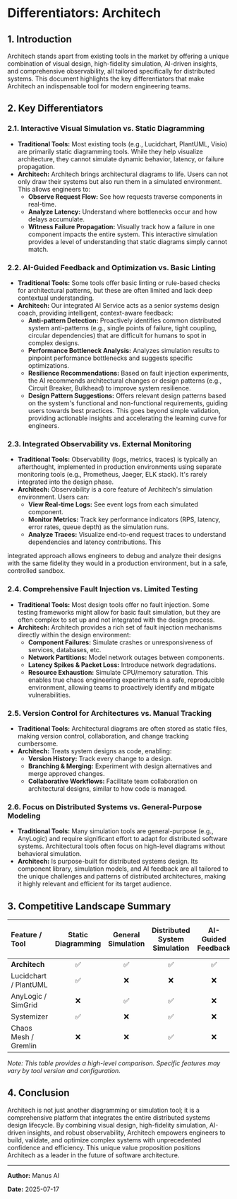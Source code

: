 # Differentiators: Architech

## 1. Introduction

Architech stands apart from existing tools in the market by offering a unique combination of visual design, high-fidelity simulation, AI-driven insights, and comprehensive observability, all tailored specifically for distributed systems. This document highlights the key differentiators that make Architech an indispensable tool for modern engineering teams.

## 2. Key Differentiators

### 2.1. Interactive Visual Simulation vs. Static Diagramming

*   **Traditional Tools:** Most existing tools (e.g., Lucidchart, PlantUML, Visio) are primarily static diagramming tools. While they help visualize architecture, they cannot simulate dynamic behavior, latency, or failure propagation.
*   **Architech:** Architech brings architectural diagrams to life. Users can not only draw their systems but also run them in a simulated environment. This allows engineers to:
    *   **Observe Request Flow:** See how requests traverse components in real-time.
    *   **Analyze Latency:** Understand where bottlenecks occur and how delays accumulate.
    *   **Witness Failure Propagation:** Visually track how a failure in one component impacts the entire system.
    This interactive simulation provides a level of understanding that static diagrams simply cannot match.

### 2.2. AI-Guided Feedback and Optimization vs. Basic Linting

*   **Traditional Tools:** Some tools offer basic linting or rule-based checks for architectural patterns, but these are often limited and lack deep contextual understanding.
*   **Architech:** Our integrated AI Service acts as a senior systems design coach, providing intelligent, context-aware feedback:
    *   **Anti-pattern Detection:** Proactively identifies common distributed system anti-patterns (e.g., single points of failure, tight coupling, circular dependencies) that are difficult for humans to spot in complex designs.
    *   **Performance Bottleneck Analysis:** Analyzes simulation results to pinpoint performance bottlenecks and suggests specific optimizations.
    *   **Resilience Recommendations:** Based on fault injection experiments, the AI recommends architectural changes or design patterns (e.g., Circuit Breaker, Bulkhead) to improve system resilience.
    *   **Design Pattern Suggestions:** Offers relevant design patterns based on the system's functional and non-functional requirements, guiding users towards best practices.
    This goes beyond simple validation, providing actionable insights and accelerating the learning curve for engineers.

### 2.3. Integrated Observability vs. External Monitoring

*   **Traditional Tools:** Observability (logs, metrics, traces) is typically an afterthought, implemented in production environments using separate monitoring tools (e.g., Prometheus, Jaeger, ELK stack). It's rarely integrated into the design phase.
*   **Architech:** Observability is a core feature of Architech's simulation environment. Users can:
    *   **View Real-time Logs:** See event logs from each simulated component.
    *   **Monitor Metrics:** Track key performance indicators (RPS, latency, error rates, queue depth) as the simulation runs.
    *   **Analyze Traces:** Visualize end-to-end request traces to understand dependencies and latency contributions.
    This 


integrated approach allows engineers to debug and analyze their designs with the same fidelity they would in a production environment, but in a safe, controlled sandbox.

### 2.4. Comprehensive Fault Injection vs. Limited Testing

*   **Traditional Tools:** Most design tools offer no fault injection. Some testing frameworks might allow for basic fault simulation, but they are often complex to set up and not integrated with the design process.
*   **Architech:** Architech provides a rich set of fault injection mechanisms directly within the design environment:
    *   **Component Failures:** Simulate crashes or unresponsiveness of services, databases, etc.
    *   **Network Partitions:** Model network outages between components.
    *   **Latency Spikes & Packet Loss:** Introduce network degradations.
    *   **Resource Exhaustion:** Simulate CPU/memory saturation.
    This enables true chaos engineering experiments in a safe, reproducible environment, allowing teams to proactively identify and mitigate vulnerabilities.

### 2.5. Version Control for Architectures vs. Manual Tracking

*   **Traditional Tools:** Architectural diagrams are often stored as static files, making version control, collaboration, and change tracking cumbersome.
*   **Architech:** Treats system designs as code, enabling:
    *   **Version History:** Track every change to a design.
    *   **Branching & Merging:** Experiment with design alternatives and merge approved changes.
    *   **Collaborative Workflows:** Facilitate team collaboration on architectural designs, similar to how code is managed.

### 2.6. Focus on Distributed Systems vs. General-Purpose Modeling

*   **Traditional Tools:** Many simulation tools are general-purpose (e.g., AnyLogic) and require significant effort to adapt for distributed software systems. Architectural tools often focus on high-level diagrams without behavioral simulation.
*   **Architech:** Is purpose-built for distributed systems design. Its component library, simulation models, and AI feedback are all tailored to the unique challenges and patterns of distributed architectures, making it highly relevant and efficient for its target audience.

## 3. Competitive Landscape Summary

| Feature / Tool         | Static Diagramming | General Simulation | Distributed System Simulation | AI-Guided Feedback | Integrated Observability | Advanced Fault Injection | Version Control for Designs |
| :--------------------- | :----------------: | :----------------: | :---------------------------: | :----------------: | :----------------------: | :----------------------: | :-------------------------: |
| **Architech**          |        ✅         |        ✅         |              ✅              |        ✅         |            ✅           |            ✅           |             ✅            |
| Lucidchart / PlantUML  |        ✅         |         ❌         |              ❌              |         ❌         |            ❌           |            ❌           |             ❌            |
| AnyLogic / SimGrid     |        ❌         |        ✅         |              ✅              |         ❌         |            ❌           |            ❌           |             ❌            |
| Systemizer             |        ✅         |        ❌         |              ✅              |         ❌         |            ❌           |            ❌           |             ❌            |
| Chaos Mesh / Gremlin   |        ❌         |        ❌         |              ✅              |         ❌         |            ❌           |            ✅           |             ❌            |

*Note: This table provides a high-level comparison. Specific features may vary by tool version and configuration.*

## 4. Conclusion

Architech is not just another diagramming or simulation tool; it is a comprehensive platform that integrates the entire distributed systems design lifecycle. By combining visual design, high-fidelity simulation, AI-driven insights, and robust observability, Architech empowers engineers to build, validate, and optimize complex systems with unprecedented confidence and efficiency. This unique value proposition positions Architech as a leader in the future of software architecture.

---

**Author:** Manus AI

**Date:** 2025-07-17


